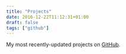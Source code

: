 ```yaml
---
title: "Projects"
date: 2016-12-22T11:12:31+01:00
draft: false
tags: ["github"]
---
```


<!--

[Alfred-Workflow][aw]
---------------------

A Python utility library/framework to help build workflows for
[Alfred][alfred].

Takes care of a lot of the tricky crap, so you can concentrate on
your workflow's functionality.

Features include:

- Easy generation of Alfred feedback. Supports all features of
  Alfred 3, including:
  - Modifier keys
  - Workflow variables
  - Re-running Script Filters
- Data storage and caching (with expiration)
- Fuzzy filtering (for search)
  - Matches capital letters, initials, substrings etc.
  - Diacritic folding
- Background processes
- Lightweight HTTP library (modelled on the [requests][requests] API)
- Update workflows from [GitHub][gh] releases.
- [Extensive documentation][aw].


[List of workflows using Alfred-Workflow][aw-wf].


[Alfred Convert][wf-conv]
-------------------------

Quickly convert units in Alfred.

Features:

- Offline for maximum speed and reliability (occasionally connects
  to update exchange rates)
- Hundreds of supported units (based on the
  [pint library for Python][py-pint])
- Add custom unit definitions

[Download Alfred Convert from GitHub][wf-conv-rel].


GitHub
------

-->

My most recently-updated projects on [GitHub][gh].


[alfred]: https://www.alfredapp.com/
[aw]: http://www.deanishe.net/alfred-workflow/
[aw-wf]: http://www.deanishe.net/alfred-workflow/aw-workflows.html
[gh]: https://github.com/deanishe/
[py-pint]: https://pint.readthedocs.io/
[requests]: http://docs.python-requests.org/
[wf-conv]: https://github.com/deanishe/alfred-convert
[wf-conv-rel]: https://github.com/deanishe/alfred-convert/releases
